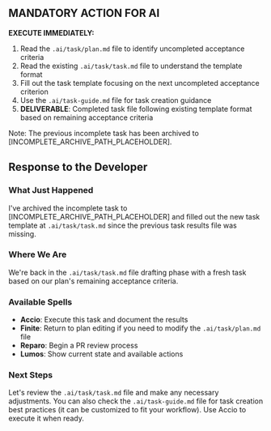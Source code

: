 ## MANDATORY ACTION FOR AI

**EXECUTE IMMEDIATELY:**

1. Read the `.ai/task/plan.md` file to identify uncompleted acceptance criteria
2. Read the existing `.ai/task/task.md` file to understand the template format
3. Fill out the task template focusing on the next uncompleted acceptance criterion
4. Use the `.ai/task-guide.md` file for task creation guidance
5. **DELIVERABLE**: Completed task file following existing template format based on remaining acceptance criteria

Note: The previous incomplete task has been archived to [INCOMPLETE_ARCHIVE_PATH_PLACEHOLDER].

## Response to the Developer

### What Just Happened

I've archived the incomplete task to [INCOMPLETE_ARCHIVE_PATH_PLACEHOLDER] and filled out the new task template at `.ai/task/task.md` since the previous task results file was missing.

### Where We Are

We're back in the `.ai/task/task.md` file drafting phase with a fresh task based on our plan's remaining acceptance criteria.

### Available Spells

- **Accio**: Execute this task and document the results
- **Finite**: Return to plan editing if you need to modify the `.ai/task/plan.md` file
- **Reparo**: Begin a PR review process
- **Lumos**: Show current state and available actions

### Next Steps

Let's review the `.ai/task/task.md` file and make any necessary adjustments. You can also check the `.ai/task-guide.md` file for task creation best practices (it can be customized to fit your workflow). Use Accio to execute it when ready.

